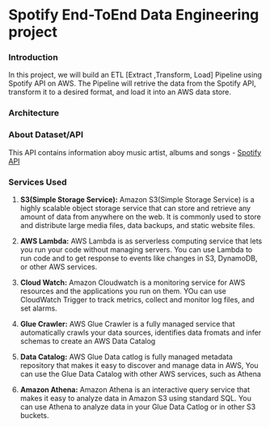 # Spotify End-ToEnd Data Engineering project

### Introduction 
In this project, we will build an ETL [Extract ,Transform, Load] Pipeline using Spotify API on AWS. The Pipeline will retrive the data from the Spotify API, transform it to a desired format, and load it into an AWS data store.

### Architecture

### About Dataset/API
This API contains information aboy music artist, albums and songs - [Spotify API](https://developer.spotify.com/documentation/)

### Services Used
1. **S3(Simple Storage Service):** Amazon S3(Simple Storage Service) is a highly scalable object storage service that can store and retrieve any amount of data from anywhere on the web. It is commonly used to store and distribute large media files, data backups, and static website files.

2. **AWS Lambda:** AWS Lambda is as serverless computing service that lets you run your code without managing servers. You can use Lambda to run code and to get response to events like changes in S3, DynamoDB, or other AWS services.

3. **Cloud Watch:** Amazon Cloudwatch is a monitoring service for AWS resources and the applications you run on them. YOu can use CloudWatch Trigger to track metrics,  collect and monitor log files, and set alarms.

4. **Glue Crawler:** AWS Glue Crawler is a fully managed service that automatically  crawls your data sources, identifies data fromats and infer schemas to create an AWS Data Catalog

5. **Data Catalog:** AWS Glue Data catlog is fully managed metadata repository that makes it easy to discover and manage data in AWS, You can use the Glue Data Catalog with other AWS services, such as Athena

6. **Amazon Athena:** Amazon Athena is an interactive query service that makes it easy to analyze data in Amazon S3 using standard SQL. You can use Athena to analyze data in your Glue Data Catlog or in other S3 buckets.
